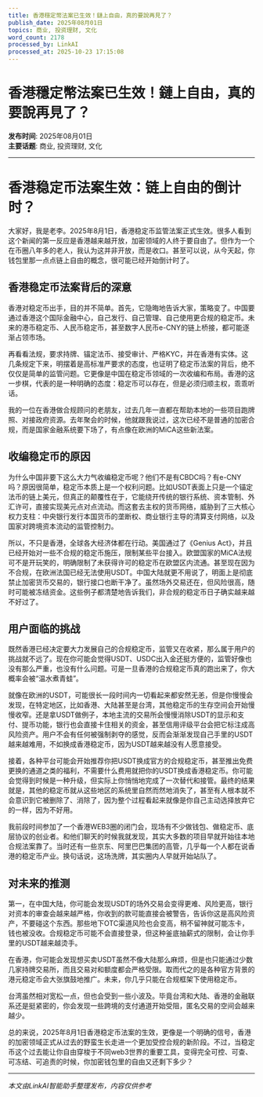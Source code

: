 ```yaml
---
title: 香港穩定幣法案已生效！鏈上自由，真的要說再見了？
publish_date: 2025年08月01日
topics: 商业, 投资理财, 文化
word_count: 2178
processed_by: LinkAI
processed_at: 2025-10-23 17:15:08
---
```


# 香港穩定幣法案已生效！鏈上自由，真的要說再見了？

**发布时间**: 2025年08月01日  
**主要话题**: 商业, 投资理财, 文化

---

# 香港稳定币法案生效：链上自由的倒计时？

大家好，我是老李。2025年8月1日，香港稳定币监管法案正式生效。很多人看到这个新闻的第一反应是香港越来越开放，加密领域的人终于要自由了。但作为一个在币圈八年多的老人，我认为这并非开放，而是收口。甚至可以说，从今天起，你钱包里那一点点链上自由的概念，很可能已经开始倒计时了。

## 香港稳定币法案背后的深意

香港对稳定币出手，目的并不简单。首先，它隐晦地告诉大家，策略变了。中国要通过香港这个国际金融中心，自己发行、自己管理、自己使用更合规的稳定币。未来的港币稳定币、人民币稳定币，甚至数字人民币e-CNY的链上桥接，都可能逐渐占领市场。

再看看法规，要求持牌、锚定法币、接受审计、严格KYC，并在香港有实体。这几条规定下来，明摆着是高标准严要求的态度，也证明了稳定币法案的背后，绝不仅仅是简单的监管问题。它更像是中国在稳定币领域的一次收编和布局。香港的这一步棋，代表的是一种明确的态度：稳定币可以存在，但是必须归顺主权，乖乖听话。

我的一位在香港做合规顾问的老朋友，过去几年一直都在帮助本地的一些项目跑牌照、对接政府资源。去年聚会的时候，他就跟我说过，这次已经不是普通的加密合规，而是国家金融系统要下场了，有点像在欧洲的MiCA这些新法案。

## 收编稳定币的原因

为什么中国非要下这么大力气收编稳定币呢？他们不是有CBDC吗？有e-CNY吗？原因很简单，稳定币本质上是一个权利问题。比如USDT表面上只是一个锚定法币的链上美元，但真正的颠覆性在于，它能绕开传统的银行系统、资本管制、外汇许可，直接实现美元点对点流动。而这套去主权的货币网络，威胁到了三大核心权力支柱：中央银行发行本国货币的垄断权、商业银行主导的清算支付网络，以及国家对跨境资本流动的监管控制力。

所以，不只是香港，全球各大经济体都在行动。美国通过了《Genius Act》，并且已经开始对一些不合规的稳定币施压，限制某些平台接入。欧盟国家的MiCA法规可不是开玩笑的，明确限制了未获得许可的稳定币在欧盟区内流通。甚至现在因为不合规，在欧洲法国已经无法使用USDT。中国大陆就更不用说了，明面上是彻底禁止加密货币交易的，银行接口也断干净了。虽然场外交易还在，但风险很高，随时可能被冻结资金。这些例子都清楚地告诉我们，非合规的稳定币日子确实越来越不好过了。

## 用户面临的挑战

既然香港已经决定要大力发展自己的合规稳定币，监管又在收紧，那么属于用户的挑战就不远了。现在你可能会觉得USDT、USDC出入金还挺方便的，监管好像也没有那么严重，也没有什么问题。可是一旦香港的合规稳定币真的跑出来了，你大概率会被“温水煮青蛙”。

就像在欧洲的USDT，可能很长一段时间内一切看起来都安然无恙，但是你慢慢会发现，在特定地区，比如香港、大陆甚至是台湾，其他稳定币的生存空间会开始慢慢收窄。还是拿USDT做例子，本地主流的交易所会慢慢消除USDT的显示和支付、提币功能，银行也会直接卡住相关的资金，甚至信用评级平台会把它标注成高风险资产。用户不会有任何被强制剥夺的感觉，反而会渐渐发现自己手里的USDT越来越难用，不如换成香港稳定币，因为USDT越来越没有人愿意接受。

接着，各种平台可能会开始推荐你把USDT换成官方的合规稳定币，甚至推出免费更换的通道之类的福利，不需要什么费用就把你的USDT换成香港稳定币。你可能会觉得到时候是一种升级，但实际上你悄悄地完成了一次替代和接管。最终的结果就是，其他的稳定币就从这些地区的系统里自然而然地消失了，甚至有人根本就不会意识到它被删除了、消除了，因为整个过程看起来就像是你自己主动选择放弃它的一样，因为不好用。

我前段时间参加了一个香港WEB3圈的闭门会，现场有不少做钱包、做稳定币、底层协议的创业者。和他们聊天的时候我就发现，其实大多数的项目早就开始往本地合规法案靠了。当时还有一些京东、阿里巴巴集团的高管，几乎每一个人都在说香港的稳定币产业。换句话说，这场洗牌，其实圈内人早就开始站队了。

## 对未来的推测

第一，在中国大陆，你可能会发现USDT的场外交易会变得更难、风险更高，银行对资本的审查会越来越严格，你收到的款可能直接会被警告，告诉你这是高风险资产，不要碰这个东西。那些地下OTC渠道风险也会变高，稍不留神就可能冻卡，钱也被没收。合规稳定币可能不会直接登录，但这种釜底抽薪式的限制，会让你手里的USDT越来越烫手。

在香港，你可能会发现想买卖USDT虽然不像大陆那么麻烦，但是也只能通过少数几家持牌交易所，而且交易对和额度都会严格受限。取而代之的是各种官方背景的港元稳定币会大张旗鼓地推广。未来，你几乎只能在合规框架下使用稳定币。

台湾虽然相对宽松一点，但也会受到一些小波及。毕竟台湾和大陆、香港的金融联系还是挺紧密的，你会发现一些跨境的支付通道开始受阻，匿名交易的空间会越来越少。

总的来说，2025年8月1日香港稳定币法案的生效，更像是一个明确的信号，香港的加密领域正式从过去的野蛮生长走进一个更加受控合规的新阶段。不过，当稳定币这个过去能让你自由穿梭于不同web3世界的重要工具，变得完全可控、可查、可冻结、可追责的时候，你加密钱包里的自由又还剩下多少？


---

*本文由LinkAI智能助手整理发布，内容仅供参考*
